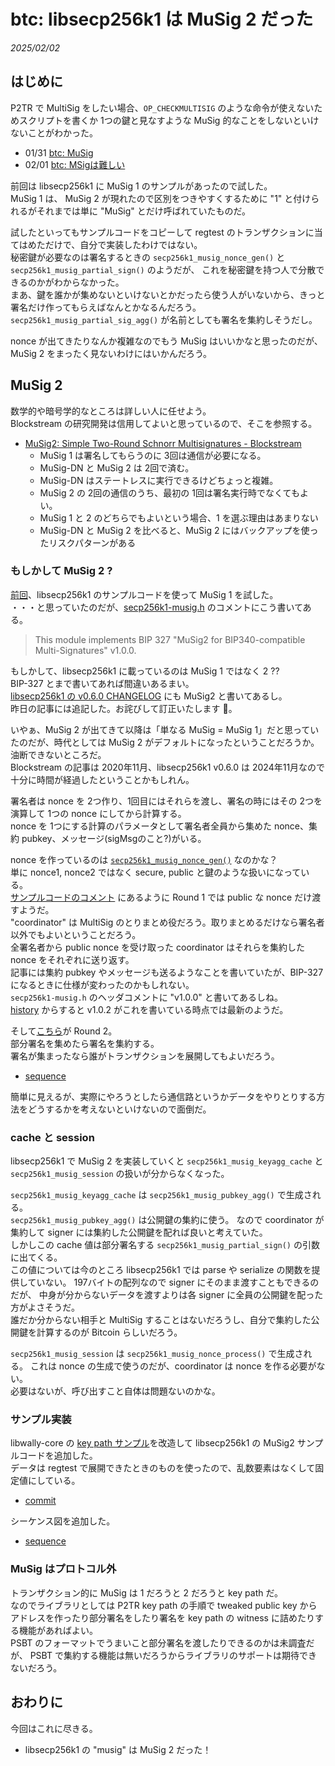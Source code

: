 # btc: libsecp256k1 は MuSig 2 だった

_2025/02/02_

## はじめに

P2TR で MultiSig をしたい場合、`OP_CHECKMULTISIG` のような命令が使えないためスクリプトを書くか 1つの鍵と見なすような MuSig 的なことをしないといけないことがわかった。

* 01/31 [btc: MuSig](/2025/01/20250131-btc.html)
* 02/01 [btc: MSigは難しい](20250201-btc.md)

前回は libsecp256k1 に MuSig 1 のサンプルがあったので試した。  
MuSig 1 は、 MuSig 2 が現れたので区別をつきやすくするために "1" と付けられるがそれまでは単に "MuSig" とだけ呼ばれていたものだ。

試したといってもサンプルコードをコピーして regtest のトランザクションに当てはめただけで、自分で実装したわけではない。  
秘密鍵が必要なのは署名するときの `secp256k1_musig_nonce_gen()` と `secp256k1_musig_partial_sign()` のようだが、
これを秘密鍵を持つ人で分散できるのかがわからなかった。  
まあ、鍵を誰かが集めないといけないとかだったら使う人がいないから、きっと署名だけ作ってもらえばなんとかなるんだろう。  
`secp256k1_musig_partial_sig_agg()` が名前としても署名を集約しそうだし。

nonce が出てきたりなんか複雑なのでもう MuSig はいいかなと思ったのだが、
MuSig 2 をまったく見ないわけにはいかんだろう。

## MuSig 2

数学的や暗号学的なところは詳しい人に任せよう。  
Blockstream の研究開発は信用してよいと思っているので、そこを参照する。

* [MuSig2: Simple Two-Round Schnorr Multisignatures - Blockstream](https://blog.blockstream.com/musig2-simple-two-round-schnorr-multisignatures/)
  * MuSig 1 は署名してもらうのに 3回は通信が必要になる。
  * MuSig-DN と MuSig 2 は 2回で済む。
  * MuSig-DN はステートレスに実行できるけどちょっと複雑。
  * MuSig 2 の 2回の通信のうち、最初の 1回は署名実行時でなくてもよい。
  * MuSig 1 と 2 のどちらでもよいという場合、1 を選ぶ理由はあまりない
  * MuSig-DN と MuSig 2 を比べると、MuSig 2 にはバックアップを使ったリスクパターンがある

### もしかして MuSig 2 ?

[前回](20250201-btc.md)、libsecp256k1 のサンプルコードを使って MuSig 1 を試した。  
・・・と思っていたのだが、[secp256k1-musig.h](https://github.com/bitcoin-core/secp256k1/blob/v0.6.0/include/secp256k1_musig.h#L13) のコメントにこう書いてある。

> This module implements BIP 327 "MuSig2 for BIP340-compatible Multi-Signatures" v1.0.0.

もしかして、libsecp256k1 に載っているのは MuSig 1 ではなく 2 ??  
BIP-327 とまで書いてあれば間違いあるまい。  
[libsecp256k1 の v0.6.0 CHANGELOG](https://github.com/bitcoin-core/secp256k1/blob/v0.6.0/CHANGELOG.md#added) にも MuSig2 と書いてあるし。  
昨日の記事には追記した。お詫びして訂正いたします 🙇。

いやぁ、MuSig 2 が出てきて以降は「単なる MuSig = MuSig 1」だと思っていたのだが、時代としては MuSig 2 がデフォルトになったということだろうか。  
油断できないところだ。  
Blockstream の記事は 2020年11月、libsecp256k1 v0.6.0 は 2024年11月なので十分に時間が経過したということかもしれん。

署名者は nonce を 2つ作り、1回目にはそれらを渡し、署名の時にはその 2つを演算して 1つの nonce にしてから計算する。  
nonce を 1つにする計算のパラメータとして署名者全員から集めた nonce、集約 pubkey、メッセージ(sigMsgのこと?)がいる。

nonce を作っているのは [`secp256k1_musig_nonce_gen()`](https://github.com/bitcoin-core/secp256k1/blob/v0.6.0/include/secp256k1_musig.h#L364-L365) なのかな？  
単に nonce1, nonce2 ではなく secure, public と鍵のような扱いになっている。  
[サンプルコードのコメント](https://github.com/bitcoin-core/secp256k1/blob/v0.6.0/examples/musig.c#L135-L140) にあるように Round 1 では public な nonce だけ渡すようだ。  
"coordinator" は MultiSig のとりまとめ役だろう。取りまとめるだけなら署名者以外でもよいということだろう。  
全署名者から public nonce を受け取った coordinator はそれらを集約した nonce をそれぞれに送り返す。  
記事には集約 pubkey やメッセージも送るようなことを書いていたが、BIP-327 になるときに仕様が変わったのかもしれない。  
`secp256k1-musig.h` のヘッダコメントに "v1.0.0" と書いてあるしね。  
[history](https://github.com/bitcoin/bips/commit/26bb1d8ea3e2f0f7e02e1ec37a4b70fbc0781f85) からすると v1.0.2 がこれを書いている時点では最新のようだ。

そして[こちら](https://github.com/bitcoin-core/secp256k1/blob/v0.6.0/examples/musig.c#L157-L174)が Round 2。  
部分署名を集めたら署名を集約する。  
署名が集まったなら誰がトランザクションを展開してもよいだろう。

* <a href="/bitcoin/musig/musig2_sequence.html" target="_blank">sequence</a>

簡単に見えるが、実際にやろうとしたら通信路というかデータをやりとりする方法をどうするかを考えないといけないので面倒だ。

### cache と session

libsecp256k1 で MuSig 2 を実装していくと `secp256k1_musig_keyagg_cache` と `secp256k1_musig_session` の扱いが分からなくなった。

`secp256k1_musig_keyagg_cache` は `secp256k1_musig_pubkey_agg()` で生成される。  
`secp256k1_musig_pubkey_agg()` は公開鍵の集約に使う。
なので coordinator が集約して signer には集約した公開鍵を配れば良いと考えていた。  
しかしこの cache 値は部分署名する `secp256k1_musig_partial_sign()` の引数に出てくる。  
この値については今のところ libsecp256k1 では parse や serialize の関数を提供していない。
197バイトの配列なので signer にそのまま渡すこともできるのだが、
中身が分からないデータを渡すよりは各 signer に全員の公開鍵を配った方がよさそうだ。  
誰だか分からない相手と MultiSig することはないだろうし、自分で集約した公開鍵を計算するのが Bitcoin らしいだろう。

`secp256k1_musig_session` は `secp256k1_musig_nonce_process()` で生成される。
これは nonce の生成で使うのだが、coordinator は nonce を作る必要がない。  
必要はないが、呼び出すこと自体は問題ないのかな。

### サンプル実装

libwally-core の [key path サンプル](https://github.com/hirokuma/c-keypath)を改造して libsecp256k1 の MuSig2 サンプルコードを追加した。  
データは regtest で展開できたときのものを使ったので、乱数要素はなくして固定値にしている。

* [commit](https://github.com/hirokuma/c-musig2/tree/f952541db8f1523974bee9ca24d7c5956ed35b5e)

シーケンス図を追加した。

* [sequence](https://github.com/hirokuma/c-musig2/tree/main?tab=readme-ov-file#sequence)

### MuSig はプロトコル外

トランザクション的に MuSig は 1 だろうと 2 だろうと key path だ。  
なのでライブラリとしては P2TR key path の手順で tweaked public key からアドレスを作ったり部分署名をしたり署名を key path の witness に詰めたりする機能があればよい。  
PSBT のフォーマットでうまいこと部分署名を渡したりできるのかは未調査だが、
PSBT で集約する機能は無いだろうからライブラリのサポートは期待できないだろう。

## おわりに

今回はこれに尽きる。

* libsecp256k1 の "musig" は MuSig 2 だった！
